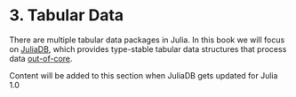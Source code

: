 # 3. Tabular Data

There are multiple tabular data packages in Julia.  In this book we will focus on 
[JuliaDB](https://github.com/JuliaComputing/JuliaDB.jl), which provides type-stable 
tabular data structures that process data [out-of-core](https://en.wikipedia.org/wiki/External_memory_algorithm).

Content will be added to this section when JuliaDB gets updated for Julia 1.0